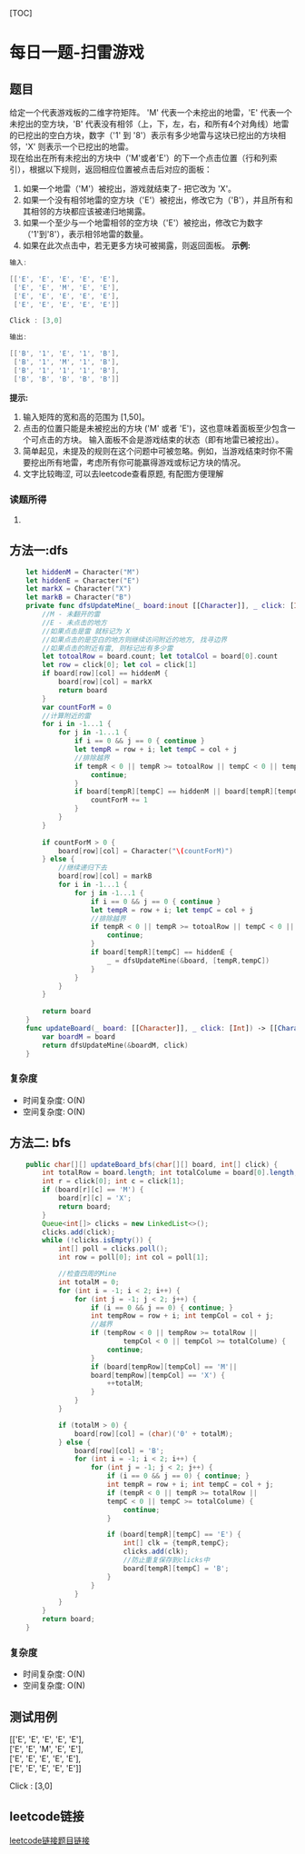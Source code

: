 [TOC]

# 每日一题-扫雷游戏

## 题目
给定一个代表游戏板的二维字符矩阵。 'M' 代表一个未挖出的地雷，'E' 代表一个未挖出的空方块，'B' 代表没有相邻（上，下，左，右，和所有4个对角线）地雷的已挖出的空白方块，数字（'1' 到 '8'）表示有多少地雷与这块已挖出的方块相邻，'X' 则表示一个已挖出的地雷。  
现在给出在所有未挖出的方块中（'M'或者'E'）的下一个点击位置（行和列索引），根据以下规则，返回相应位置被点击后对应的面板：  

1. 如果一个地雷（'M'）被挖出，游戏就结束了- 把它改为 'X'。 
2. 如果一个没有相邻地雷的空方块（'E'）被挖出，修改它为（'B'），并且所有和其相邻的方块都应该被递归地揭露。 
3. 如果一个至少与一个地雷相邻的空方块（'E'）被挖出，修改它为数字（'1'到'8'），表示相邻地雷的数量。
4. 如果在此次点击中，若无更多方块可被揭露，则返回面板。
**示例:**  
```java
输入: 

[['E', 'E', 'E', 'E', 'E'],
 ['E', 'E', 'M', 'E', 'E'],
 ['E', 'E', 'E', 'E', 'E'],
 ['E', 'E', 'E', 'E', 'E']]

Click : [3,0]

输出: 

[['B', '1', 'E', '1', 'B'],
 ['B', '1', 'M', '1', 'B'],
 ['B', '1', '1', '1', 'B'],
 ['B', 'B', 'B', 'B', 'B']]
```

**提示:**
1. 输入矩阵的宽和高的范围为 [1,50]。
2. 点击的位置只能是未被挖出的方块 ('M' 或者 'E')，这也意味着面板至少包含一个可点击的方块。
输入面板不会是游戏结束的状态（即有地雷已被挖出）。
3. 简单起见，未提及的规则在这个问题中可被忽略。例如，当游戏结束时你不需要挖出所有地雷，考虑所有你可能赢得游戏或标记方块的情况。
4. 文字比较晦涩, 可以去leetcode查看原题, 有配图方便理解

### 读题所得
1. 

## 方法一:dfs
```swift
    let hiddenM = Character("M")
    let hiddenE = Character("E")
    let markX = Character("X")
    let markB = Character("B")
    private func dfsUpdateMine(_ board:inout [[Character]], _ click: [Int]) -> [[Character]] {
        //M - 未翻开的雷
        //E - 未点击的地方
        //如果点击是雷 就标记为 X
        //如果点击的是空白的地方则继续访问附近的地方, 找寻边界
        //如果点击的附近有雷, 则标记出有多少雷
        let totoalRow = board.count; let totalCol = board[0].count
        let row = click[0]; let col = click[1]
        if board[row][col] == hiddenM {
            board[row][col] = markX
            return board
        }
        var countForM = 0
        //计算附近的雷
        for i in -1...1 {
            for j in -1...1 {
                if i == 0 && j == 0 { continue }
                let tempR = row + i; let tempC = col + j
                //排除越界
                if tempR < 0 || tempR >= totoalRow || tempC < 0 || tempC >= totalCol {
                    continue;
                }
                if board[tempR][tempC] == hiddenM || board[tempR][tempC] == markX {
                    countForM += 1
                }
            }
        }
        
        if countForM > 0 {
            board[row][col] = Character("\(countForM)")
        } else {
            //继续递归下去
            board[row][col] = markB
            for i in -1...1 {
                for j in -1...1 {
                    if i == 0 && j == 0 { continue }
                    let tempR = row + i; let tempC = col + j
                    //排除越界
                    if tempR < 0 || tempR >= totoalRow || tempC < 0 || tempC >= totalCol {
                        continue;
                    }
                    if board[tempR][tempC] == hiddenE {
                        _ = dfsUpdateMine(&board, [tempR,tempC])
                    }
                }
            }
        }
        
        return board
    }
    func updateBoard(_ board: [[Character]], _ click: [Int]) -> [[Character]] {
        var boardM = board
        return dfsUpdateMine(&boardM, click)
    }
```
### 复杂度
* 时间复杂度: O(N)
* 空间复杂度: O(N)

## 方法二: bfs
```java
    public char[][] updateBoard_bfs(char[][] board, int[] click) {
        int totalRow = board.length; int totalColume = board[0].length;
        int r = click[0]; int c = click[1];
        if (board[r][c] == 'M') {
            board[r][c] = 'X';
            return board;
        }
        Queue<int[]> clicks = new LinkedList<>();
        clicks.add(click);
        while (!clicks.isEmpty()) {
            int[] poll = clicks.poll();
            int row = poll[0]; int col = poll[1];

            //检查四周的Mine
            int totalM = 0;
            for (int i = -1; i < 2; i++) {
                for (int j = -1; j < 2; j++) {
                    if (i == 0 && j == 0) { continue; }
                    int tempRow = row + i; int tempCol = col + j;
                    //越界
                    if (tempRow < 0 || tempRow >= totalRow ||
                            tempCol < 0 || tempCol >= totalColume) {
                        continue;
                    }
                    if (board[tempRow][tempCol] == 'M'|| 
                    board[tempRow][tempCol] == 'X') { 
                        ++totalM; 
                    }
                }
            }

            if (totalM > 0) {
                board[row][col] = (char)('0' + totalM);
            } else {
                board[row][col] = 'B';
                for (int i = -1; i < 2; i++) {
                    for (int j = -1; j < 2; j++) {
                        if (i == 0 && j == 0) { continue; }
                        int tempR = row + i; int tempC = col + j;
                        if (tempR < 0 || tempR >= totalRow || 
                        tempC < 0 || tempC >= totalColume) {
                            continue;
                        }

                        if (board[tempR][tempC] == 'E') {
                            int[] clk = {tempR,tempC};
                            clicks.add(clk);
                            //防止重复保存到clicks中
                            board[tempR][tempC] = 'B';
                        }
                    }
                }
            }
        }
        return board;
    }
```
### 复杂度
* 时间复杂度: O(N)
* 空间复杂度: O(N)

## 测试用例
[['E', 'E', 'E', 'E', 'E'],   
 ['E', 'E', 'M', 'E', 'E'],  
 ['E', 'E', 'E', 'E', 'E'],  
 ['E', 'E', 'E', 'E', 'E']]   
  
Click : [3,0]  

## leetcode链接
[leetcode链接题目链接](https://leetcode-cn.com/problems/minesweeper/)